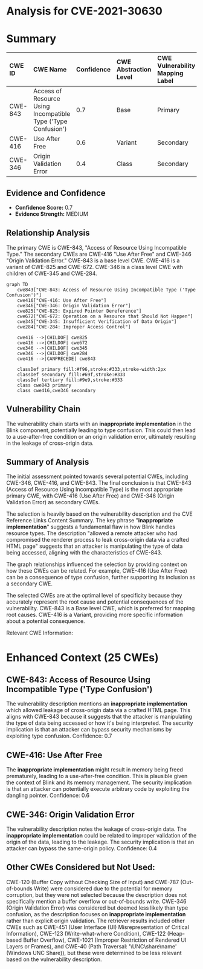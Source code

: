 # Analysis for CVE-2021-30630

# Summary
| CWE ID  | CWE Name                                                        | Confidence | CWE Abstraction Level | CWE Vulnerability Mapping Label | CWE-Vulnerability Mapping Notes |
| :-------- | :-------------------------------------------------------------- | :---------- | :-------------------- | :------------------------------ | :------------------------------ |
| CWE-843  | Access of Resource Using Incompatible Type ('Type Confusion') | 0.7         | Base                  | Primary                         | Allowed                         |
| CWE-416  | Use After Free                                                  | 0.6         | Variant               | Secondary                       | Allowed                         |
| CWE-346  | Origin Validation Error                                        | 0.4         | Class                 | Secondary                       | Allowed-with-Review           |

## Evidence and Confidence

*   **Confidence Score:** 0.7
*   **Evidence Strength:** MEDIUM

## Relationship Analysis

The primary CWE is CWE-843, "Access of Resource Using Incompatible Type." The secondary CWEs are CWE-416 "Use After Free" and CWE-346 "Origin Validation Error." CWE-843 is a base level CWE. CWE-416 is a variant of CWE-825 and CWE-672. CWE-346 is a class level CWE with children of CWE-345 and CWE-284.

```mermaid
graph TD
    cwe843["CWE-843: Access of Resource Using Incompatible Type ('Type Confusion')"]
    cwe416["CWE-416: Use After Free"]
    cwe346["CWE-346: Origin Validation Error"]
    cwe825["CWE-825: Expired Pointer Dereference"]
    cwe672["CWE-672: Operation on a Resource that Should Not Happen"]
    cwe345["CWE-345: Insufficient Verification of Data Origin"]
    cwe284["CWE-284: Improper Access Control"]

    cwe416 -->|CHILDOF| cwe825
    cwe416 -->|CHILDOF| cwe672
    cwe346 -->|CHILDOF| cwe345
    cwe346 -->|CHILDOF| cwe284
    cwe416 -->|CANPRECEDE| cwe843

    classDef primary fill:#f96,stroke:#333,stroke-width:2px
    classDef secondary fill:#69f,stroke:#333
    classDef tertiary fill:#9e9,stroke:#333
    class cwe843 primary
    class cwe416,cwe346 secondary
```

## Vulnerability Chain

The vulnerability chain starts with an **inappropriate implementation** in the Blink component, potentially leading to type confusion. This could then lead to a use-after-free condition or an origin validation error, ultimately resulting in the leakage of cross-origin data.

## Summary of Analysis

The initial assessment pointed towards several potential CWEs, including CWE-346, CWE-416, and CWE-843. The final conclusion is that CWE-843 (Access of Resource Using Incompatible Type) is the most appropriate primary CWE, with CWE-416 (Use After Free) and CWE-346 (Origin Validation Error) as secondary CWEs.

The selection is heavily based on the vulnerability description and the CVE Reference Links Content Summary. The key phrase "**inappropriate implementation**" suggests a fundamental flaw in how Blink handles resource types. The description "allowed a remote attacker who had compromised the renderer process to leak cross-origin data via a crafted HTML page" suggests that an attacker is manipulating the type of data being accessed, aligning with the characteristics of CWE-843.

The graph relationships influenced the selection by providing context on how these CWEs can be related. For example, CWE-416 (Use After Free) can be a consequence of type confusion, further supporting its inclusion as a secondary CWE.

The selected CWEs are at the optimal level of specificity because they accurately represent the root cause and potential consequences of the vulnerability. CWE-843 is a Base level CWE, which is preferred for mapping root causes. CWE-416 is a Variant, providing more specific information about a potential consequence.

Relevant CWE Information:

# Enhanced Context (25 CWEs)

## CWE-843: Access of Resource Using Incompatible Type ('Type Confusion')

The vulnerability description mentions an **inappropriate implementation** which allowed leakage of cross-origin data via a crafted HTML page. This aligns with CWE-843 because it suggests that the attacker is manipulating the type of data being accessed or how it's being interpreted. The security implication is that an attacker can bypass security mechanisms by exploiting type confusion.
Confidence: 0.7

## CWE-416: Use After Free

The **inappropriate implementation** might result in memory being freed prematurely, leading to a use-after-free condition. This is plausible given the context of Blink and its memory management. The security implication is that an attacker can potentially execute arbitrary code by exploiting the dangling pointer.
Confidence: 0.6

## CWE-346: Origin Validation Error

The vulnerability description notes the leakage of cross-origin data. The **inappropriate implementation** could be related to improper validation of the origin of the data, leading to the leakage. The security implication is that an attacker can bypass the same-origin policy.
Confidence: 0.4

## Other CWEs Considered but Not Used:

CWE-120 (Buffer Copy without Checking Size of Input) and CWE-787 (Out-of-bounds Write) were considered due to the potential for memory corruption, but they were not selected because the description does not specifically mention a buffer overflow or out-of-bounds write. CWE-346 (Origin Validation Error) was considered but deemed less likely than type confusion, as the description focuses on **inappropriate implementation** rather than explicit origin validation. The retriever results included other CWEs such as CWE-451 (User Interface (UI) Misrepresentation of Critical Information), CWE-123 (Write-what-where Condition), CWE-122 (Heap-based Buffer Overflow), CWE-1021 (Improper Restriction of Rendered UI Layers or Frames), and CWE-40 (Path Traversal: '\\UNC\share\name\' (Windows UNC Share)), but these were determined to be less relevant based on the vulnerability description.